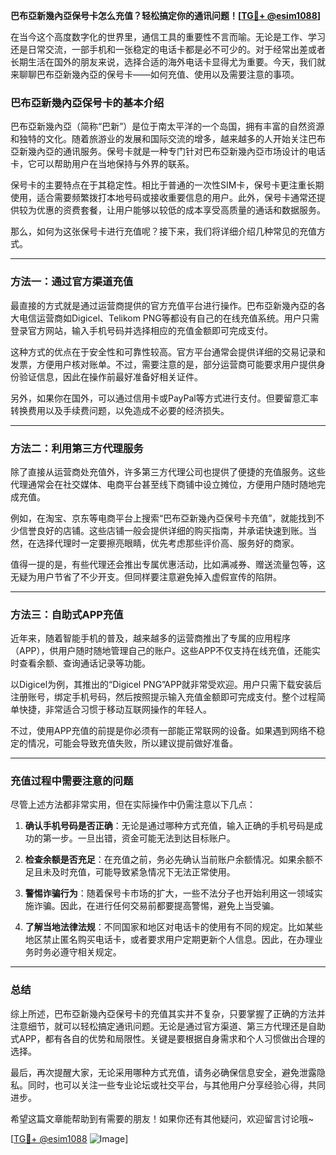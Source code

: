 **巴布亞新幾內亞保号卡怎么充值？轻松搞定你的通讯问题！[[TG💪+ @esim1088](https://t.me/s/esim1088)]**

在当今这个高度数字化的世界里，通信工具的重要性不言而喻。无论是工作、学习还是日常交流，一部手机和一张稳定的电话卡都是必不可少的。对于经常出差或者长期生活在国外的朋友来说，选择合适的海外电话卡显得尤为重要。今天，我们就来聊聊巴布亞新幾內亞的保号卡——如何充值、使用以及需要注意的事项。

### 巴布亞新幾內亞保号卡的基本介绍

巴布亞新幾內亞（简称“巴新”）是位于南太平洋的一个岛国，拥有丰富的自然资源和独特的文化。随着旅游业的发展和国际交流的增多，越来越多的人开始关注巴布亞新幾內亞的通讯服务。保号卡就是一种专门针对巴布亞新幾內亞市场设计的电话卡，它可以帮助用户在当地保持与外界的联系。

保号卡的主要特点在于其稳定性。相比于普通的一次性SIM卡，保号卡更注重长期使用，适合需要频繁拨打本地号码或接收重要信息的用户。此外，保号卡通常还提供较为优惠的资费套餐，让用户能够以较低的成本享受高质量的通话和数据服务。

那么，如何为这张保号卡进行充值呢？接下来，我们将详细介绍几种常见的充值方式。

---

### 方法一：通过官方渠道充值

最直接的方式就是通过运营商提供的官方充值平台进行操作。巴布亞新幾內亞的各大电信运营商如Digicel、Telikom PNG等都设有自己的在线充值系统。用户只需登录官方网站，输入手机号码并选择相应的充值金额即可完成支付。

这种方式的优点在于安全性和可靠性较高。官方平台通常会提供详细的交易记录和发票，方便用户核对账单。不过，需要注意的是，部分运营商可能要求用户提供身份验证信息，因此在操作前最好准备好相关证件。

另外，如果你在国外，可以通过信用卡或PayPal等方式进行支付。但要留意汇率转换费用以及手续费问题，以免造成不必要的经济损失。

---

### 方法二：利用第三方代理服务

除了直接从运营商处充值外，许多第三方代理公司也提供了便捷的充值服务。这些代理通常会在社交媒体、电商平台甚至线下商铺中设立摊位，方便用户随时随地完成充值。

例如，在淘宝、京东等电商平台上搜索“巴布亞新幾內亞保号卡充值”，就能找到不少信誉良好的店铺。这些店铺一般会提供详细的购买指南，并承诺快速到账。当然，在选择代理时一定要擦亮眼睛，优先考虑那些评价高、服务好的商家。

值得一提的是，有些代理还会推出专属优惠活动，比如满减券、赠送流量包等，这无疑为用户节省了不少开支。但同样要注意避免掉入虚假宣传的陷阱。

---

### 方法三：自助式APP充值

近年来，随着智能手机的普及，越来越多的运营商推出了专属的应用程序（APP），供用户随时随地管理自己的账户。这些APP不仅支持在线充值，还能实时查看余额、查询通话记录等功能。

以Digicel为例，其推出的“Digicel PNG”APP就非常受欢迎。用户只需下载安装后注册账号，绑定手机号码，然后按照提示输入充值金额即可完成支付。整个过程简单快捷，非常适合习惯于移动互联网操作的年轻人。

不过，使用APP充值的前提是你必须有一部能正常联网的设备。如果遇到网络不稳定的情况，可能会导致充值失败，所以建议提前做好准备。

---

### 充值过程中需要注意的问题

尽管上述方法都非常实用，但在实际操作中仍需注意以下几点：

1. **确认手机号码是否正确**：无论是通过哪种方式充值，输入正确的手机号码是成功的第一步。一旦出错，资金可能无法到达目标账户。
   
2. **检查余额是否充足**：在充值之前，务必先确认当前账户余额情况。如果余额不足且未及时充值，可能导致紧急情况下无法正常使用。

3. **警惕诈骗行为**：随着保号卡市场的扩大，一些不法分子也开始利用这一领域实施诈骗。因此，在进行任何交易前都要提高警惕，避免上当受骗。

4. **了解当地法律法规**：不同国家和地区对电话卡的使用有不同的规定。比如某些地区禁止匿名购买电话卡，或者要求用户定期更新个人信息。因此，在办理业务时务必遵守相关规定。

---

### 总结

综上所述，巴布亞新幾內亞保号卡的充值其实并不复杂，只要掌握了正确的方法并注意细节，就可以轻松搞定通讯问题。无论是通过官方渠道、第三方代理还是自助式APP，都有各自的优势和局限性。关键是要根据自身需求和个人习惯做出合理的选择。

最后，再次提醒大家，无论采用哪种方式充值，请务必确保信息安全，避免泄露隐私。同时，也可以关注一些专业论坛或社交平台，与其他用户分享经验心得，共同进步。

希望这篇文章能帮助到有需要的朋友！如果你还有其他疑问，欢迎留言讨论哦~

[[TG💪+ @esim1088](https://t.me/s/esim1088) ![Image](https://i.postimg.cc/4NQfJmqS/Snipaste-2025-05-13-00-14-12.png)]